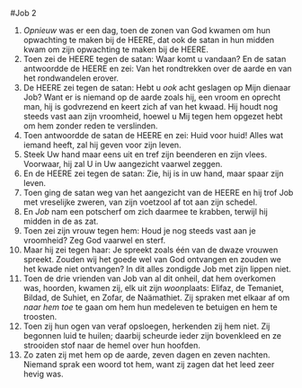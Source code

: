 #Job 2
1. *Opnieuw* was er een dag, toen de zonen van God kwamen om hun opwachting te maken bij de HEERE, dat ook de satan in hun midden kwam om zijn opwachting te maken bij de HEERE.
2. Toen zei de HEERE tegen de satan: Waar komt u vandaan? En de satan antwoordde de HEERE en zei: Van het rondtrekken over de aarde en van het rondwandelen erover.
3. De HEERE zei tegen de satan: Hebt u *ook* acht geslagen op Mijn dienaar Job? Want er is niemand op de aarde zoals hij, een vroom en oprecht man, hij is godvrezend en keert zich af van het kwaad. Hij houdt nog steeds vast aan zijn vroomheid, hoewel u Mij tegen hem opgezet hebt om hem zonder reden te verslinden.
4. Toen antwoordde de satan de HEERE en zei: Huid voor huid! Alles wat iemand heeft, zal hij geven voor zijn leven.
5. Steek Uw hand maar eens uit en tref zijn beenderen en zijn vlees. Voorwaar, hij zal U in Uw aangezicht vaarwel zeggen.
6. En de HEERE zei tegen de satan: Zie, hij is in uw hand, maar spaar zijn leven.
7. Toen ging de satan weg van het aangezicht van de HEERE en hij trof Job met vreselijke zweren, van zijn voetzool af tot aan zijn schedel.
8. En *Job* nam een potscherf om zich daarmee te krabben, terwijl hij midden in de as zat.
9. Toen zei zijn vrouw tegen hem: Houd je nog steeds vast aan je vroomheid? Zeg God vaarwel en sterf.
10. Maar hij zei tegen haar: Je spreekt zoals één van de dwaze vrouwen spreekt. Zouden wij het goede wel van God ontvangen en zouden we het kwade niet ontvangen? In dit alles zondigde Job met zijn lippen niet.
11. Toen de drie vrienden van Job van al dit onheil, dat hem overkomen was, hoorden, kwamen zij, elk uit zijn *woon*plaats: Elifaz, de Temaniet, Bildad, de Suhiet, en Zofar, de Naämathiet. Zij spraken met elkaar af om *naar hem toe* te gaan om hem hun medeleven te betuigen en hem te troosten.
12. Toen zij hun ogen van veraf opsloegen, herkenden zij hem niet. Zij begonnen luid te huilen; daarbij scheurde ieder zijn bovenkleed en ze strooiden stof naar de hemel over hun hoofden.
13. Zo zaten zij met hem op de aarde, zeven dagen en zeven nachten. Niemand sprak een woord tot hem, want zij zagen dat het leed zeer hevig was.
